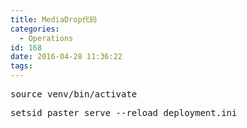```yaml
---
title: MediaDrop代码
categories:
  - Operations
id: 168
date: 2016-04-28 11:36:22
tags:
---
```


<pre>source venv/bin/activate </pre>
<pre>setsid paster serve --reload deployment.ini </pre>
